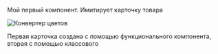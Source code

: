 Мой первый компонент. Имитирует карточку товара

![Конвертер цветов](./hmwComponents.gif)

Первая карточка создана с помощью функционального компонента, вторая с помощью классового
